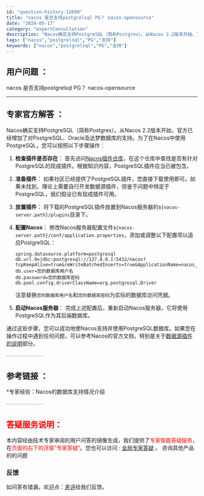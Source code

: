 ```yaml
---
id: "question-history-12690"
title: "nacos 是否支持postgrelsql PG？ nacos-opensource"
date: "2024-05-17"
category: "expertConsultation"
description: "Nacos确实支持PostgreSQL（简称Postgres）。从Nacos 2.2版本开始，官方已经增加了对PostgreSQL、Oracle及达梦数据库的支持。为了在Nacos中使用PostgreSQL，您可以按照以下步骤操作：1. **检查插件是否存在**：   首先访问[Nacos插件仓库]"
tags: ["nacos","postgrelsql","PG","支持"]
keywords: ["nacos","postgrelsql","PG","支持"]
---
```


## 用户问题 ： 
 nacos 是否支持postgrelsql PG？ nacos-opensource 

---------------
## 专家官方解答 ：

Nacos确实支持PostgreSQL（简称Postgres）。从Nacos 2.2版本开始，官方已经增加了对PostgreSQL、Oracle及达梦数据库的支持。为了在Nacos中使用PostgreSQL，您可以按照以下步骤操作：

1. **检查插件是否存在**：
   首先访问[Nacos插件仓库](https://github.com/nacos-group/nacos-plugin)，在这个仓库中查找是否有针对PostgreSQL的现成插件。根据知识内容，PostgreSQL插件应当已被包含。

2. **准备插件**：
   如果社区已经提供了PostgreSQL插件，您直接下载使用即可。如果未找到，理论上需要自行开发数据源插件，但鉴于问题中特定于PostgreSQL，我们假设已有现成插件可用。

3. **放置插件**：
   将下载的PostgreSQL插件放置到Nacos服务器的`${nacos-server.path}/plugins`目录下。

4. **配置Nacos**：
   修改Nacos服务器配置文件`${nacos-server.path}/conf/application.properties`，添加或调整以下配置项以适应PostgreSQL：
   ```properties
   spring.datasource.platform=postgresql
   db.url.0=jdbc:postgresql://127.0.0.1:5432/nacos?tcpKeepAlive=true&reWriteBatchedInserts=true&ApplicationName=nacos_java
   db.user=您的数据库用户名
   db.password=您的数据库密码
   db.pool.config.driverClassName=org.postgresql.Driver
   ```
   注意替换`您的数据库用户名`和`您的数据库密码`为实际的数据库访问凭据。

5. **启动Nacos服务器**：
   完成上述配置后，重新启动Nacos服务器，它将使用PostgreSQL作为其后端数据库。

通过这些步骤，您可以成功地使Nacos支持并使用PostgreSQL数据库。如果您在操作过程中遇到任何问题，可以参考Nacos的官方文档，特别是关于[数据源插件的说明](https://nacos.io/docs/latest/plugin/datasource-plugin/)部分。


<font color="#949494">---------------</font> 


## 参考链接 ：

*专家经验：Nacos的数据库支持情况介绍 


 <font color="#949494">---------------</font> 
 


## <font color="#FF0000">答疑服务说明：</font> 

本内容经由技术专家审阅的用户问答的镜像生成，我们提供了<font color="#FF0000">专家智能答疑服务</font>，在<font color="#FF0000">页面的右下的浮窗”专家答疑“</font>。您也可以访问 : [全局专家答疑](https://opensource.alibaba.com/chatBot) 。 咨询其他产品的的问题

### 反馈
如问答有错漏，欢迎点：[差评](https://ai.nacos.io/user/feedbackByEnhancerGradePOJOID?enhancerGradePOJOId=13854)给我们反馈。
